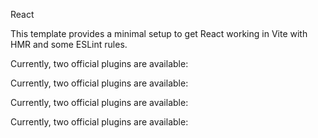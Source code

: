 React 

This template provides a minimal setup to get React working in Vite with HMR and some ESLint rules.

Currently, two official plugins are available:


Currently, two official plugins are available:


Currently, two official plugins are available:

Currently, two official plugins are available:
